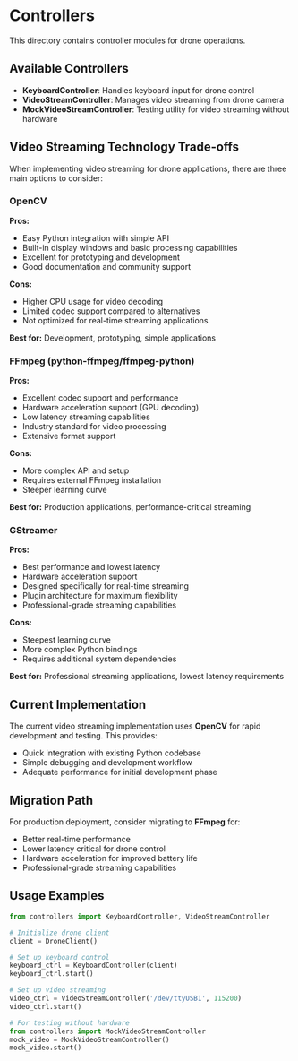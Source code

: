 # Controllers

This directory contains controller modules for drone operations.

## Available Controllers

- **KeyboardController**: Handles keyboard input for drone control
- **VideoStreamController**: Manages video streaming from drone camera
- **MockVideoStreamController**: Testing utility for video streaming without hardware

## Video Streaming Technology Trade-offs

When implementing video streaming for drone applications, there are three main options to consider:

### OpenCV
**Pros:**
- Easy Python integration with simple API
- Built-in display windows and basic processing capabilities
- Excellent for prototyping and development
- Good documentation and community support

**Cons:**
- Higher CPU usage for video decoding
- Limited codec support compared to alternatives
- Not optimized for real-time streaming applications

**Best for:** Development, prototyping, simple applications

### FFmpeg (python-ffmpeg/ffmpeg-python)
**Pros:**
- Excellent codec support and performance
- Hardware acceleration support (GPU decoding)
- Low latency streaming capabilities
- Industry standard for video processing
- Extensive format support

**Cons:**
- More complex API and setup
- Requires external FFmpeg installation
- Steeper learning curve

**Best for:** Production applications, performance-critical streaming

### GStreamer
**Pros:**
- Best performance and lowest latency
- Hardware acceleration support
- Designed specifically for real-time streaming
- Plugin architecture for maximum flexibility
- Professional-grade streaming capabilities

**Cons:**
- Steepest learning curve
- More complex Python bindings
- Requires additional system dependencies

**Best for:** Professional streaming applications, lowest latency requirements

## Current Implementation

The current video streaming implementation uses **OpenCV** for rapid development and testing. This provides:

- Quick integration with existing Python codebase
- Simple debugging and development workflow
- Adequate performance for initial development phase

## Migration Path

For production deployment, consider migrating to **FFmpeg** for:
- Better real-time performance
- Lower latency critical for drone control
- Hardware acceleration for improved battery life
- Professional-grade streaming capabilities

## Usage Examples

```python
from controllers import KeyboardController, VideoStreamController

# Initialize drone client
client = DroneClient()

# Set up keyboard control
keyboard_ctrl = KeyboardController(client)
keyboard_ctrl.start()

# Set up video streaming
video_ctrl = VideoStreamController('/dev/ttyUSB1', 115200)
video_ctrl.start()

# For testing without hardware
from controllers import MockVideoStreamController
mock_video = MockVideoStreamController()
mock_video.start()
```